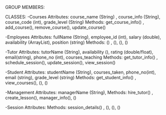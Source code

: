 GROUP MEMBERS: 

CLASSES:
-Courses
  Attributes: course_name (String) , course_info (String), course_code (int), grade_level (String)
  Methods: get_course_info() , add_course(), remove_course(), update_course()
  
-Employees
  Attributes: fullName (String), employee_id (int), salary (double), availability (ArrayList), position (string)
  Methods: () , (), (), ()
  
-Tutor
  Attributes: tutorName (String), availability (), rating (double/float), email(string), phone_no (int), courses_teaching
  Methods: get_tutor_info() , schedule_session(), update_session(), view_session()
  
-Student
  Attributes: studentName (String), courses_taken, phone_no(int), email (string), grade_level (string)
  Methods: get_student_info() , view_courses(), (), ()
  
-Management
  Attributes: managerName (String), 
  Methods: hire_tutor() , create_lesson(), manager_info(), ()
  
-Session
 Attributes: 
 Methods: session_details() , (), (), ()
